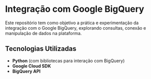 # Integração com Google BigQuery

Este repositório tem como objetivo a prática e experimentação da integração com o Google BigQuery, explorando consultas, conexão e manipulação de dados na plataforma.

## Tecnologias Utilizadas
- **Python** (com bibliotecas para interação com BigQuery)
- **Google Cloud SDK**
- **BigQuery API**


